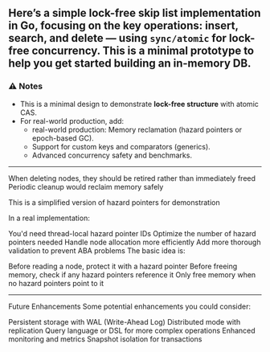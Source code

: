 Here’s a **simple lock-free skip list implementation in Go**, focusing on the key operations: insert, search, and delete — using `sync/atomic` for lock-free concurrency. This is a minimal prototype to help you get started building an in-memory DB.
---

### ⚠️ Notes

- This is a minimal design to demonstrate **lock-free structure** with atomic CAS.
- For real-world production, add:
  - real-world production: Memory reclamation (hazard pointers or epoch-based GC).
  - Support for custom keys and comparators (generics).
  - Advanced concurrency safety and benchmarks.

---

When deleting nodes, they should be retired rather than immediately freed
Periodic cleanup would reclaim memory safely

This is a simplified version of hazard pointers for demonstration

In a real implementation:

You'd need thread-local hazard pointer IDs
Optimize the number of hazard pointers needed
Handle node allocation more efficiently
Add more thorough validation to prevent ABA problems
The basic idea is:

Before reading a node, protect it with a hazard pointer
Before freeing memory, check if any hazard pointers reference it
Only free memory when no hazard pointers point to it

---

Future Enhancements
Some potential enhancements you could consider:

Persistent storage with WAL (Write-Ahead Log)
Distributed mode with replication
Query language or DSL for more complex operations
Enhanced monitoring and metrics
Snapshot isolation for transactions